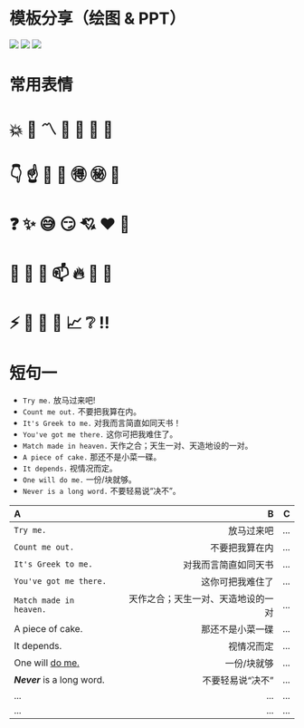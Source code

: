 # 模板分享（绘图 & PPT）

<img src="https://img.shields.io/badge/draw.io-绘图-ff5722.svg?colorB=00CD00&logo=diagramsdotnet" />
<img src="https://img.shields.io/badge/PPT-幻灯片-ff5722.svg?colorB=ff69b4&logo=wasmer" />
<img src="https://img.shields.io/badge/笔记-英语口语-ff5722.svg?colorB=FFB6C1&logo=microsoftonenote" />

# 常用表情

# :boom:  🤗  :part_alternation_mark:  :wave:  :yawning_face:   :bookmark_tabs:  :bookmark:
#  :point_down:   :point_up:   :raised_hands:   :clap:   :ideograph_advantage:   :secret:  :underage:
# :question: :sparkles: :sweat_smile:   :smirk:   :cupid:   :heart:  🤔
# :egg: :cut_of_meat: :milk_glass: :mailbox:   :fire:   :open_hands:  🧐
# :zap: :bell:  :scroll: :ledger:  :chart_with_upwards_trend: :grey_question:  :bangbang:

# 短句一

 -   `Try me.` 放马过来吧!
  -  `Count me out.` 不要把我算在内。
  -  `It's Greek to me.` 对我而言简直如同天书！
  -  `You've got me there.` 这你可把我难住了。
  -  `Match made in heaven.` 天作之合；天生一对、天造地设的一对。
  -  `A piece of cake.` 那还不是小菜一碟。
  -  `It depends.` 视情况而定。
  -  `One will do me.` 一份/块就够。
  -  `Never is a long word.` 不要轻易说“决不”。


| A | B | C |
| :- | -: | -: |
| `Try me.` | 放马过来吧| ... |
| `Count me out.` | 不要把我算在内| ... |
| `It's Greek to me.` | 对我而言简直如同天书| ... |
| `You've got me there.` | 这你可把我难住了| ... |
| `Match made in heaven.` | 天作之合；天生一对、天造地设的一对| ... |
| A piece of cake. | 那还不是小菜一碟     | ... |
| It depends. | 视情况而定     | ... |
| One will <ins>do me.</ins> | 一份/块就够         | ... |
| ***Never*** is a long word. | 不要轻易说“决不”     | ... |
| ... | ... | ... |
| ... | ... | ... |
